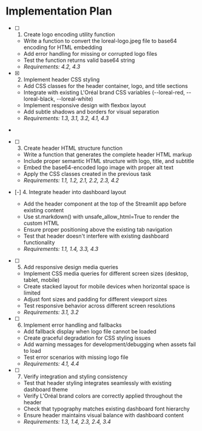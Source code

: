 # Implementation Plan

- [ ] 1. Create logo encoding utility function




  - Write a function to convert the loreal-logo.jpeg file to base64 encoding for HTML embedding
  - Add error handling for missing or corrupted logo files
  - Test the function returns valid base64 string
  - _Requirements: 4.2, 4.3_

- [x] 2. Implement header CSS styling





  - Add CSS classes for the header container, logo, and title sections
  - Integrate with existing L'Oréal brand CSS variables (--loreal-red, --loreal-black, --loreal-white)
  - Implement responsive design with flexbox layout
  - Add subtle shadows and borders for visual separation
  - _Requirements: 1.3, 3.1, 3.2, 4.1, 4.3_
-

- [ ] 3. Create header HTML structure function



  - Write a function that generates the complete header HTML markup
  - Include proper semantic HTML structure with logo, title, and subtitle
  - Embed the base64-encoded logo image with proper alt text
  - Apply the CSS classes created in the previous task
  - _Requirements: 1.1, 1.2, 2.1, 2.2, 2.3, 4.2_

- [-] 4. Integrate header into dashboard layout



  - Add the header component at the top of the Streamlit app before existing content
  - Use st.markdown() with unsafe_allow_html=True to render the custom HTML
  - Ensure proper positioning above the existing tab navigation
  - Test that header doesn't interfere with existing dashboard functionality
  - _Requirements: 1.1, 1.4, 3.3, 4.3_

- [ ] 5. Add responsive design media queries
  - Implement CSS media queries for different screen sizes (desktop, tablet, mobile)
  - Create stacked layout for mobile devices when horizontal space is limited
  - Adjust font sizes and padding for different viewport sizes
  - Test responsive behavior across different screen resolutions
  - _Requirements: 3.1, 3.2_

- [ ] 6. Implement error handling and fallbacks
  - Add fallback display when logo file cannot be loaded
  - Create graceful degradation for CSS styling issues
  - Add warning messages for development/debugging when assets fail to load
  - Test error scenarios with missing logo file
  - _Requirements: 4.1, 4.4_

- [ ] 7. Verify integration and styling consistency
  - Test that header styling integrates seamlessly with existing dashboard theme
  - Verify L'Oréal brand colors are correctly applied throughout the header
  - Check that typography matches existing dashboard font hierarchy
  - Ensure header maintains visual balance with dashboard content
  - _Requirements: 1.3, 1.4, 2.3, 2.4, 3.4_